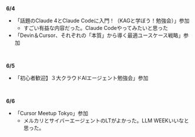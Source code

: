 **6/4**
- 「話題のClaude 4とClaude Codeに入門！（KAGと学ぼう！勉強会）」参加
  - すごい有益な内容だった。Claude Codeやってみたいと思った
- 「Devin＆Cursor、それぞれの「本質」から導く最適ユースケース戦略」参加
<br>

**6/5**
- 「初心者歓迎】３大クラウドAIエージェント勉強会」参加
<br>

**6/6**
- 「Cursor Meetup Tokyo」参加
  - メルカリとサイバーエージェントのLTがよかった。LLM WEEKいいなと思った。
<br>
